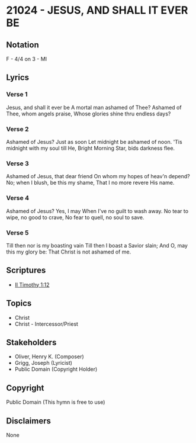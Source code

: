 # 21024 - JESUS, AND SHALL IT EVER BE

## Notation

F - 4/4 on 3 - MI

## Lyrics

### Verse 1

Jesus, and shall it ever be A mortal man ashamed of Thee? Ashamed of Thee, whom angels praise, Whose glories shine thru endless days?

### Verse 2

Ashamed of Jesus? Just as soon Let midnight be ashamed of noon. 'Tis midnight with my soul till He, Bright Morning Star, bids darkness flee.

### Verse 3

Ashamed of Jesus, that dear friend On whom my hopes of heav'n depend? No; when I blush, be this my shame, That I no more revere His name.

### Verse 4

Ashamed of Jesus? Yes, I may When I've no guilt to wash away. No tear to wipe, no good to crave, No fear to quell, no soul to save.

### Verse 5

Till then nor is my boasting vain Till then I boast a Savior slain; And O, may this my glory be: That Christ is not ashamed of me.


## Scriptures

- [II Timothy 1:12](https://www.biblegateway.com/passage/?search=II%20Timothy%201%3A12)

## Topics

- Christ
- Christ - Intercessor/Priest

## Stakeholders

- Oliver, Henry K. (Composer)
- Grigg, Joseph (Lyricist)
- Public Domain (Copyright Holder)

## Copyright

Public Domain
(This hymn is free to use)

## Disclaimers

None

